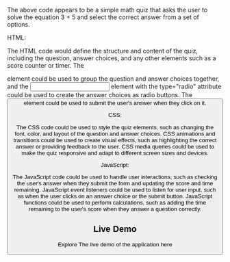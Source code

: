 The above code appears to be a simple math quiz that asks the user to solve the equation 3 + 5 and select the correct answer from a set of options.

HTML:

The HTML code would define the structure and content of the quiz, including the question, answer choices, and any other elements such as a score counter or timer.
The <form> element could be used to group the question and answer choices together, and the <input> element with the type="radio" attribute could be used to create the answer choices as radio buttons.
The <button> element could be used to submit the user's answer when they click on it.

CSS:

The CSS code could be used to style the quiz elements, such as changing the font, color, and layout of the question and answer choices.
CSS animations and transitions could be used to create visual effects, such as highlighting the correct answer or providing feedback to the user.
CSS media queries could be used to make the quiz responsive and adapt to different screen sizes and devices.

JavaScript:

The JavaScript code could be used to handle user interactions, such as checking the user's answer when they submit the form and updating the score and time remaining.
JavaScript event listeners could be used to listen for user input, such as when the user clicks on an answer choice or the submit button.
JavaScript functions could be used to perform calculations, such as adding the time remaining to the user's score when they answer a question correctly.

## Live Demo
 Explore The live demo of the application here
 
